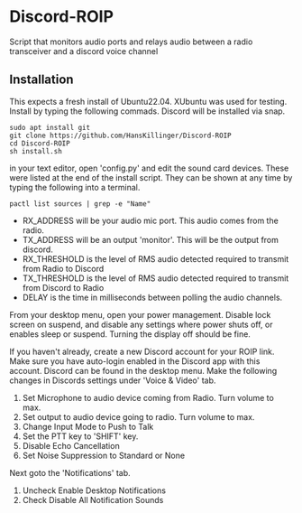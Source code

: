 # Discord-ROIP
Script that monitors audio ports and relays audio between a radio transceiver and a discord voice channel

## Installation
This expects a fresh install of Ubuntu22.04. XUbuntu was used for testing. Install by typing the following commads. Discord will be installed via snap. 

```
sudo apt install git
git clone https://github.com/HansKillinger/Discord-ROIP
cd Discord-ROIP
sh install.sh
```

in your text editor, open 'config.py' and edit the sound card devices. These were listed at the end of the install script. They can be shown at any time by typing the following into a terminal. 
```
pactl list sources | grep -e "Name"
```

- RX_ADDRESS will be your audio mic port. This audio comes from the radio. 
- TX_ADDRESS will be an output 'monitor'. This will be the output from discord.
- RX_THRESHOLD is the level of RMS audio detected required to transmit from Radio to Discord
- TX_THRESHOLD is the level of RMS audio detected required to transmit from Discord to Radio
- DELAY is the time in milliseconds between polling the audio channels.

From your desktop menu, open your power management.  Disable lock screen on suspend, and disable any settings where power shuts off, or enables sleep or suspend. Turning the display off should be fine.

If you haven't already, create a new Discord account for your ROIP link. Make sure you have auto-login enabled in the Discord app with this account. Discord can be found in the desktop menu. Make the following changes in Discords settings under 'Voice & Video' tab.

1. Set Microphone to audio device coming from Radio. Turn volume to max.
2. Set output to audio device going to radio. Turn volume to max.
3. Change Input Mode to Push to Talk
4. Set the PTT key to 'SHIFT' key.
5. Disable Echo Cancellation
6. Set Noise Suppression to Standard or None

Next goto the 'Notifications' tab.

1. Uncheck Enable Desktop Notifications
2. Check Disable All Notification Sounds

